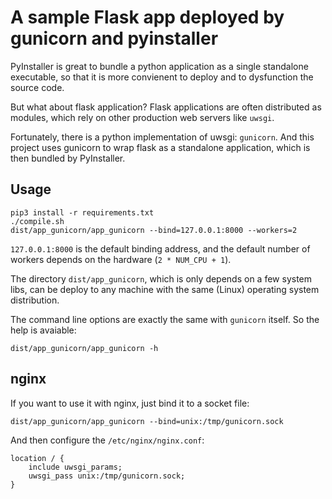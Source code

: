 
# A sample Flask app deployed by gunicorn and pyinstaller

PyInstaller is great to bundle a python application as a single standalone executable, so that it is more convienent to deploy and to dysfunction the source code.

But what about flask application? Flask applications are often distributed as modules, which rely on other production web servers like `uwsgi`.

Fortunately, there is a python implementation of uwsgi: `gunicorn`. And this project uses gunicorn to wrap flask as a standalone application, which is then bundled by PyInstaller.

## Usage

```
pip3 install -r requirements.txt
./compile.sh
dist/app_gunicorn/app_gunicorn --bind=127.0.0.1:8000 --workers=2
```

`127.0.0.1:8000` is the default binding address, and the default number of workers depends on the hardware (`2 * NUM_CPU + 1`).

The directory `dist/app_gunicorn`, which is only depends on a few system libs,  can be deploy to any machine with the same (Linux) operating system distribution.

The command line options are exactly the same with `gunicorn` itself. So the help is avaiable:
```
dist/app_gunicorn/app_gunicorn -h
```

## nginx

If you want to use it with nginx, just bind it to a socket file:

```
dist/app_gunicorn/app_gunicorn --bind=unix:/tmp/gunicorn.sock
```

And then configure the `/etc/nginx/nginx.conf`:

```
location / {
	include uwsgi_params;
	uwsgi_pass unix:/tmp/gunicorn.sock;
}
```
